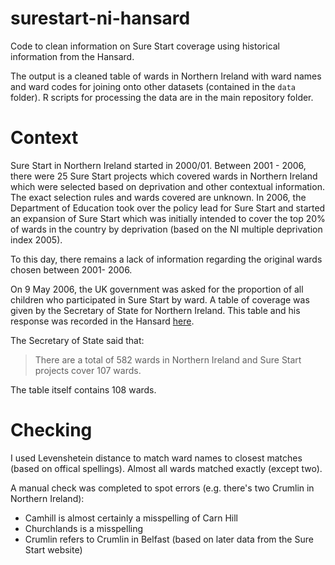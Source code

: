 # surestart-ni-hansard
Code to clean information on Sure Start coverage using historical information from the Hansard.

The output is a cleaned table of wards in Northern Ireland with ward names and ward codes for joining onto other datasets (contained in the `data` folder). R scripts for processing the data are in the main repository folder.  

# Context

Sure Start in Northern Ireland started in 2000/01. Between 2001 - 2006, there were 25 Sure Start projects which covered wards in Northern Ireland which were selected based on deprivation and other contextual information. The exact selection rules and wards covered are unknown. In 2006, the Department of Education took over the policy lead for Sure Start and started an expansion of Sure Start which was initially intended to cover the top 20% of wards in the country by deprivation (based on the NI multiple deprivation index 2005).

To this day, there remains a lack of information regarding the original wards chosen between 2001- 2006. 

On 9 May 2006, the UK government was asked for the proportion of all children who participated in Sure Start by ward. A table of coverage was given by the Secretary of State for Northern Ireland. This table and his response was recorded in the Hansard [here](https://publications.parliament.uk/pa/cm200506/cmhansrd/vo060509/text/60509w0017.htm#0605109001518).

The Secretary of State said that:
> There are a total of 582 wards in Northern Ireland and Sure Start projects cover 107 wards.

The table itself contains 108 wards. 

# Checking

I used Levenshetein distance to match ward names to closest matches (based on offical spellings). Almost all wards matched exactly (except two). 

A manual check was completed to spot errors (e.g. there's two Crumlin in Northern Ireland):

- Camhill is almost certainly a misspelling of Carn Hill
- Churchlands is a misspelling
- Crumlin refers to Crumlin in Belfast (based on later data from the Sure Start website)